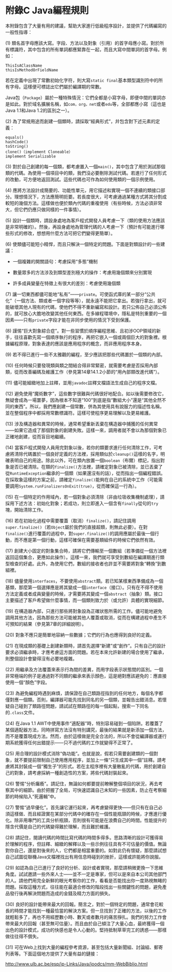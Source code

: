 # 附錄C Java編程規則


本附錄包含了大量有用的建議，幫助大家進行低級程序設計，並提供了代碼編寫的一般性指導：

(1) 類名首字母應該大寫。字段、方法以及對象（引用）的首字母應小寫。對於所有標識符，其中包含的所有單詞都應緊靠在一起，而且大寫中間單詞的首字母。例如：

```
ThisIsAClassName
thisIsMethodOrFieldName
```

若在定義中出現了常數初始化字符，則大寫`static final`基本類型識別符中的所有字母。這樣便可標誌出它們屬於編譯期的常數。

Java包（`Package`）屬於一種特殊情況：它們全都是小寫字母，即便中間的單詞亦是如此。對於域名擴展名稱，如`com，org，net`或者`edu`等，全部都應小寫（這也是Java 1.1和Java 1.2的區別之一）。

(2) 為了常規用途而創建一個類時，請採取“經典形式”，幷包含對下述元素的定義：

```
equals()
hashCode()
toString()
clone()（implement Cloneable）
implement Serializable
```

(3) 對於自己創建的每一個類，都考慮置入一個`main()`，其中包含了用於測試那個類的代碼。為使用一個項目中的類，我們沒必要刪除測試代碼。若進行了任何形式的改動，可方便地返回測試。這些代碼也可作為如何使用類的一個示例使用。

(4) 應將方法設計成簡要的、功能性單元，用它描述和實現一個不連續的類接口部分。理想情況下，方法應簡明扼要。若長度很大，可考慮通過某種方式將其分割成較短的幾個方法。這樣做也便於類內代碼的重複使用（有些時候，方法必須非常大，但它們仍應只做同樣的一件事情）。

(5) 設計一個類時，請設身處地為客戶程式開發人員考慮一下（類的使用方法應該是非常明確的）。然後，再設身處地為管理代碼的人考慮一下（預計有可能進行哪些形式的修改，想想用什麼方法可把它們變得更簡單）。

(6) 使類儘可能短小精悍，而且只解決一個特定的問題。下面是對類設計的一些建議：

+   一個複雜的開關語句：考慮採用“多態”機制

+   數量眾多的方法涉及到類型差別極大的操作：考慮用幾個類來分別實現

+   許多成員變量在特徵上有很大的差別：考慮使用幾個類

(7) 讓一切東西都儘可能地“私有”——`private`。可使函式庫的某一部分“公共化”（一個方法、類或者一個字段等等），就永遠不能把它拿出。若強行拿出，就可能破壞其他人現有的代碼，使他們不得不重新編寫和設計。若只公佈自己必須公佈的，就可放心大膽地改變其他任何東西。在多線程環境中，隱私是特別重要的一個因素——只有`private`字段才能在非同步使用的情況下受到保護。

(8) 謹惕“巨大對象綜合症”。對一些習慣於順序編程思維、且初涉OOP領域的新手，往往喜歡先寫一個順序執行的程序，再把它嵌入一個或兩個巨大的對象裡。根據編程原理，對象表達的應該是應用程序的概念，而非應用程序本身。

(9) 若不得已進行一些不太雅觀的編程，至少應該把那些代碼置於一個類的內部。

(10) 任何時候只要發現類與類之間結合得非常緊密，就需要考慮是否採用內部類，從而改善編碼及維護工作（參見第14章14.1.2小節的“用內部類改進代碼”）。

(11) 儘可能細緻地加上註釋，並用`javadoc`註釋文檔語法生成自己的程序文檔。

(12) 避免使用“魔術數字”，這些數字很難與代碼很好地配合。如以後需要修改它，無疑會成為一場噩夢，因為根本不知道“100”到底是指“數組大小”還是“其他全然不同的東西”。所以，我們應創建一個常數，併為其使用具有說服力的描述性名稱，並在整個程序中都採用常數標識符。這樣可使程序更易理解以及更易維護。

(13) 涉及構造器和異常的時候，通常希望重新丟棄在構造器中捕獲的任何異常——如果它造成了那個對象的創建失敗。這樣一來，調用者就不會以為那個對象已正確地創建，從而盲目地繼續。

(14) 當客戶程式開發人員用完對象以後，若你的類要求進行任何清除工作，可考慮將清除代碼置於一個良好定義的方法裡，採用類似於`cleanup()`這樣的名字，明確表明自己的用途。除此以外，可在類內放置一個`boolean`（布爾）標記，指出對象是否已被清除。在類的`finalize()`方法裡，請確定對象已被清除，並已丟棄了從`RuntimeException`繼承的一個類（如果還沒有的話），從而指出一個編程錯誤。在採取象這樣的方案之前，請確定`finalize()`能夠在自己的系統中工作（可能需要調用`System.runFinalizersOnExit(true)`，從而確保這一行為）。

(15) 在一個特定的作用域內，若一個對象必須清除（非由垃圾收集機制處理），請採用下述方法：初始化對象；若成功，則立即進入一個含有`finally`從句的`try`塊，開始清除工作。

(16) 若在初始化過程中需要覆蓋（取消）`finalize()`，請記住調用`super.finalize()`（若`Object`屬於我們的直接超類，則無此必要）。在對`finalize()`進行覆蓋的過程中，對`super.finalize()`的調用應屬於最後一個行動，而不應是第一個行動，這樣可確保在需要基類組件的時候它們依然有效。

(17) 創建大小固定的對象集合時，請將它們傳輸至一個數組（若準備從一個方法裡返回這個集合，更應如此操作）。這樣一來，我們就可享受到數組在編譯期進行類型檢查的好處。此外，為使用它們，數組的接收者也許並不需要將對象“轉換”到數組裡。

(18) 儘量使用`interfaces`，不要使用`abstract`類。若已知某樣東西準備成為一個基類，那麼第一個選擇應是將其變成一個`interface`（接口）。只有在不得不使用方法定義或者成員變量的時候，才需要將其變成一個`abstract`（抽象）類。接口主要描述了客戶希望做什麼事情，而一個類則致力於（或允許）具體的實現細節。

(19) 在構造器內部，只進行那些將對象設為正確狀態所需的工作。儘可能地避免調用其他方法，因為那些方法可能被其他人覆蓋或取消，從而在構建過程中產生不可預知的結果（參見第7章的詳細說明）。

(20) 對象不應只是簡單地容納一些數據；它們的行為也應得到良好的定義。

(21) 在現成類的基礎上創建新類時，請首先選擇“新建”或“創作”。只有自己的設計要求必須繼承時，才應考慮這方面的問題。若在本來允許新建的場合使用了繼承，則整個設計會變得沒有必要地複雜。

(22) 用繼承及方法覆蓋來表示行為間的差異，而用字段表示狀態間的區別。一個非常極端的例子是通過對不同類的繼承來表示顏色，這是絕對應該避免的：應直接使用一個“顏色”字段。

(23) 為避免編程時遇到麻煩，請保證在自己類路徑指到的任何地方，每個名字都僅對應一個類。否則，編譯器可能先找到同名的另一個類，並報告出錯消息。若懷疑自己碰到了類路徑問題，請試試在類路徑的每一個起點，搜索一下同名的`.class`文件。

(24) 在Java 1.1 AWT中使用事件“適配器”時，特別容易碰到一個陷阱。若覆蓋了某個適配器方法，同時拼寫方法沒有特別講究，最後的結果就是新添加一個方法，而不是覆蓋現成方法。然而，由於這樣做是完全合法的，所以不會從編譯器或運行期系統獲得任何出錯提示——只不過代碼的工作就變得不正常了。

(25) 用合理的設計模式消除“偽功能”。也就是說，假若只需要創建類的一個對象，就不要提前限制自己使用應用程序，並加上一條“只生成其中一個”註釋。請考慮將其封裝成一個“獨生子”的形式。若在主程序裡有大量散亂的代碼，用於創建自己的對象，請考慮採納一種創造性的方案，將些代碼封裝起來。

(26) 警惕“分析癱瘓”。請記住，無論如何都要提前瞭解整個項目的狀況，再去考察其中的細節。由於把握了全局，可快速認識自己未知的一些因素，防止在考察細節的時候陷入“死邏輯”中。

(27) 警惕“過早優化”。首先讓它運行起來，再考慮變得更快——但只有在自己必須這樣做、而且經證實在某部分代碼中的確存在一個性能瓶頸的時候，才應進行優化。除非用專門的工具分析瓶頸，否則很有可能是在浪費自己的時間。性能提升的隱含代價是自己的代碼變得難於理解，而且難於維護。

(28) 請記住，閱讀代碼的時間比寫代碼的時間多得多。思路清晰的設計可獲得易於理解的程序，但註釋、細緻的解釋以及一些示例往往具有不可估量的價值。無論對你自己，還是對後來的人，它們都是相當重要的。如對此仍有懷疑，那麼請試想自己試圖從聯機Java文檔裡找出有用信息時碰到的挫折，這樣或許能將你說服。

(29) 如認為自己已進行了良好的分析、設計或者實現，那麼請稍微更換一下思維角度。試試邀請一些外來人士——並不一定是專家，但可以是來自本公司其他部門的人。請他們用完全新鮮的眼光考察你的工作，看看是否能找出你一度熟視無睹的問題。採取這種方式，往往能在最適合修改的階段找出一些關鍵性的問題，避免產品發行後再解決問題而造成的金錢及精力方面的損失。

(30) 良好的設計能帶來最大的回報。簡言之，對於一個特定的問題，通常會花較長的時間才能找到一種最恰當的解決方案。但一旦找到了正確的方法，以後的工作就輕鬆多了，再也不用經歷數小時、數天或者數月的痛苦掙扎。我們的努力工作會帶來最大的回報（甚至無可估量）。而且由於自己傾注了大量心血，最終獲得一個出色的設計模式，成功的快感也是令人心動的。堅持抵制草草完工的誘惑——那樣做往往得不償失。

(31) 可在Web上找到大量的編程參考資源，甚至包括大量新聞組、討論組、郵寄列表等。下面這個地方提供了大量有益的鏈接：

http://www.ulb.ac.be/esp/ip-Links/Java/joodcs/mm-WebBiblio.html
